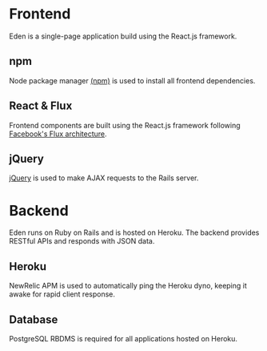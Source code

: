 # Frontend

Eden is a single-page application build using the React.js framework.

## npm

Node package manager [(npm)][npm] is used to install all frontend dependencies.

## React & Flux

Frontend components are built using the React.js framework following
[Facebook's Flux architecture][fb].

## jQuery

[jQuery][jQuery] is used to make AJAX requests to the Rails server.

# Backend

Eden runs on Ruby on Rails and is hosted on Heroku. The backend provides
RESTful APIs and responds with JSON data.

## Heroku

NewRelic APM is used to automatically ping the Heroku dyno, keeping it
awake for rapid client response.

## Database

PostgreSQL RBDMS is required for all applications hosted on Heroku.

[npm]: https://www.npmjs.com/

[fb]: https://facebook.github.io/flux/docs/overview.html

[jQuery]: https://jquery.com/
